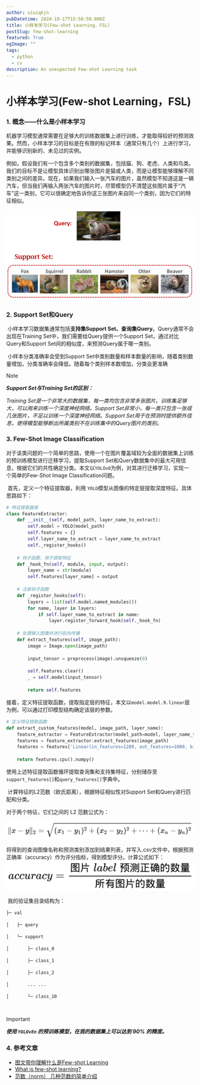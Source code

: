 ```yaml
---
author: uiuiqkjn
pubDatetime: 2024-10-17T15:56:50.000Z
title: 小样本学习(Few-shot Learning，FSL)
postSlug: few-shot-learning
featured: True
ogImage: ""
tags:
  - python
  - cv
description: An unexpected Few-shot Learning task
---
```

# 小样本学习(Few-shot Learning，FSL)
### 1. 概念——什么是小样本学习

​	机器学习模型通常需要在足够大的训练数据集上进行训练，才能取得较好的预测效果。然而，小样本学习的目标是在有限的标记样本（通常只有几个）上进行学习，并能够识别新的、未见过的实例。

​	例如，假设我们有一个包含多个类别的数据集，包括猫、狗、老虎、人类和鸟类。我们的目标不是让模型具体识别出哪张图片是猫或人类，而是让模型能够理解不同类别之间的差异。现在，如果我们输入一张汽车的图片，虽然模型不知道这是一辆汽车，但当我们再输入两张汽车的图片时，尽管模型仍不清楚这些图片属于“汽车”这一类别，它可以很确定地告诉你这三张图片来自同一个类别，因为它们的特征相似。

![](https://github.com/uiuiqkjn/Blog-Pic/raw/main/myblog/Few-shot-Learning/%E5%B0%8F%E6%A0%B7%E6%9C%AC%E5%AD%A6%E4%B9%A0.png)



### 2. Support Set和Query

​	小样本学习数据集通常包括**支持集Support Set、查询集Query**。Query通常不会出现在Training Set中，我们需要给Query提供一个Support Set，通过对比Query和Support Set间的相似度，来预测Query属于哪一类别。

​	小样本分类准确率会受到Support Set中类别数量和样本数量的影响，随着类别数量增加，分类准确率会降低。随着每个类别样本数增加，分类会更准确

> [!NOTE]
>
> ***Support Set与Training Set的区别：***
>
> *Training Set是一个非常大的数据集，每一类均包含非常多张图片。训练集足够大，可以用来训练一个深度神经网络。Support Set非常小，每一类只包含一张或几张图片，不足以训练一个深度神经网络。Support Set用于在预测时提供额外信息，使得模型能够断出所属类别不在训练集中的Query图片的类别。*



### 3. Few-Shot Image Classification

​	对于该类问题的一个简单的思路，使用一个在图片覆盖域较为全面的数据集上训练的预训练模型进行迁移学习，提取Support Set和Query数据集中的最大可用信息，根据它们的共性确定分类。本文以`YOLOv8`为例，对其进行迁移学习，实现一个简单的Few-Shot Image Classification问题。

​	首先，定义一个特征提取器，利用 `YOLO`模型从图像的特定层提取深度特征。具体思路如下：

```python
# 特征提取器类
class FeatureExtractor:
    def __init__(self, model_path, layer_name_to_extract):
        self.model = YOLO(model_path)         
        self.features = {}                    
        self.layer_name_to_extract = layer_name_to_extract
        self._register_hooks()               
    
    # 钩子函数，用于提取特征
    def _hook_fn(self, module, input, output):
        layer_name = str(module)             
        self.features[layer_name] = output    
    
    # 注册钩子函数
    def _register_hooks(self):
        layers = list(self.model.named_modules())   
        for name, layer in layers:
            if self.layer_name_to_extract in name:  
                layer.register_forward_hook(self._hook_fn)   
    
    # 处理输入图像并进行前向传播
    def extract_features(self, image_path):
        image = Image.open(image_path)     

        input_tensor = preprocess(image).unsqueeze(0)   

        self.features.clear()                
        _ = self.model(input_tensor)          
        
        return self.features                  

```

​	接着，定义特征提取函数，提取指定层的特征，本文以`model.model.9.linear`层为例，可以通过打印模型结构确定该层的参数。

```python
# 定义特征提取函数
def extract_custom_features(model, image_path, layer_name):
    feature_extractor = FeatureExtractor(model_path=model, layer_name_to_extract=layer_name)
    features = feature_extractor.extract_features(image_path)
    features = features['Linear(in_features=1280, out_features=1000, bias=True)'] 

    return features.cpu().numpy() 
```

​	使用上述特征提取函数循环提取查询集和支持集特征，分别储存至`support_features[]`和`query_features[]`字典中。

​	计算特征的L2范数（欧氏距离），根据特征相似性对Support Set和Query进行匹配和分类。

对于两个特征，它们之间的 L2 范数公式为：

![](https://github.com/uiuiqkjn/Blog-Pic/raw/main/myblog/Few-shot-Learning/%E5%B0%8F%E6%A0%B7%E6%9C%AC%E5%AD%A6%E4%B9%A0%E5%85%AC%E5%BC%8F%E4%B8%80.png)

​	将得到的查询图像名称和预测类别添加到结果列表，并写入.csv文件中，根据预测正确率（accuracy）作为评分指标，得到模型评分。计算公式如下：
![](https://github.com/uiuiqkjn/Blog-Pic/raw/main/myblog/Few-shot-Learning/%E5%B0%8F%E6%A0%B7%E6%9C%AC%E5%AD%A6%E4%B9%A0%E5%85%AC%E5%BC%8F%E4%BA%8C.png)

​	我的验证集目录结构为：

```
├─ val

│  	├─ query

│  	└─ support

│     	├─ class_0

│  	  	├─ class_1

│  	  	├─ class_2  

│ 		... ...

│  	  	└─ class_10 
```

​	

> [!IMPORTANT]
>
> ***使用 `YOLOv8n` 的预训练模型，在我的数据集上可以达到  90% 的精度。***



### 4. 参考文章

-  [图文带你理解什么是Few-shot Learning](https://blog.csdn.net/qq_40210586/article/details/118544825)
-  [What is few-shot learning?](https://www.ibm.com/topics/few-shot-learning#:~:text=IBM-,What%20is%20few%2Dshot%20learning%3F,suitable%20training%20data%20is%20scarce.)
-  [范数（norm） 几种范数的简单介绍](https://blog.csdn.net/a493823882/article/details/80569888)



